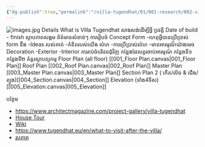 ```yaml
---
{"dg-publish":true,"permalink":"/villa-tugendhat/01/001-research/002-villa-tugendhat/","tags":["gardenEntry"]}
---
```


![images.jpg](/img/user/Villa%20Tugendhat/02_Data/images.jpg)
	Details
		What is Villa Tugendhat
		សាងសង់ដើម្បីអ្វី
		ប្រវត្តិ
		Date of build - finish
		ស្ថាបភាពសង្គម
		ព័ត៌មានសំខាន់ៗ
	ការរៀបចំ
		Concept
		Form
			-ហេតុអ្វីបានប្រើប្រាស់ form​ នឹង
			-Ideas របស់គាត់
			-គំនិតរបស់យើង
		លំហ
			-ការប្រើប្រាស់លំហ
			-មានអារម្មណ៏យ៉ាងមេច
		Decoration
			-Exterior
			-Interior
		ការរាប់ចំបរិវេនជំុវិញ
		កន្លែងដែលគួរចាប់អារម្មណ៍
			 កន្លែងទី១
			 កន្លែងទី២
	គំនូរស្ថាបត្យកម្ម
		Floor Plan (all floor) [[001_Floor Plan.canvas|001_Floor Plan]]
		Roof Plan [[002_Roof Plan.canvas|002_Roof Plan]]
		Master Plan [[003_Master Plan.canvas|003_Master Plan]]
		Section Plan 2 ( កើត/លិច & ជើង/ត្បូង)[[004_Section.canvas|004_Section]]
		Elevation (ទាំង4ទិស) [[005_Elevation.canvas|005_Elevation]]

បន្ថែម
- https://www.architectmagazine.com/project-gallery/villa-tugendhat
- [House Tour](https://www.youtube.com/watch?v=dLYdNB3jNi4)
- [Wiki ](https://en.wikipedia.org/wiki/Villa_Tugendhat)
- https://www.tugendhat.eu/en/what-to-visit-after-the-villa/
- [រូបភាព](http://architecture-history.org/architects/architects/MIES%20VAN%20DER%20ROHE/objects/Villa%20Tugendhat.html)
